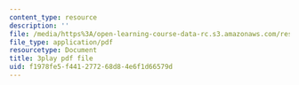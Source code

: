 ```yaml
---
content_type: resource
description: ''
file: /media/https%3A/open-learning-course-data-rc.s3.amazonaws.com/res-10-s95-physics-of-covid-19-transmission-fall-2020/f1978fe5f441277268d84e6f1d66579d_Gcb0zp82BtA.pdf
file_type: application/pdf
resourcetype: Document
title: 3play pdf file
uid: f1978fe5-f441-2772-68d8-4e6f1d66579d
---
```


